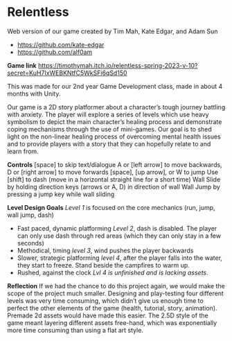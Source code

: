 # Relentless

Web version of our game created by Tim Mah, Kate Edgar, and Adam Sun
- https://github.com/kate-edgar
- https://github.com/alf0am

  
**Game link** https://timothymah.itch.io/relentless-spring-2023-v-10?secret=KuH7IxWEBKNtfC5WkSFi6qSd150

This was made for our 2nd year Game Development class, made in about 4 months with Unity.

Our game is a 2D story platformer about a character’s tough journey battling with anxiety. The player will explore a series of levels which use heavy symbolism to depict the main character’s healing process and demonstrate coping mechanisms through the use of mini-games. Our goal is to shed light on the non-linear healing process of overcoming mental health issues and to provide players with a story that they can hopefully relate to and learn from. 

**Controls**
[space] to skip text/dialogue
A or [left arrow] to move backwards, D or [right arrow] to move forwards
[space], [up arrow], or W to jump
Use [shift] to dash (move in a horizontal straight line for a short time)
Wall Slide by holding direction keys (arrows or A, D) in direction of wall
Wall Jump by pressing a jump key while wall sliding


**Level Design Goals**
_Level 1_ is focused on the core mechanics (run, jump, wall jump, dash)
- Fast paced, dynamic platforming
_Level 2_, dash is disabled. The player can only use dash through red areas (which they can only stay in a few seconds)
- Methodical, timing
_level 3_, wind pushes the player backwards
- Slower, strategic platforming
_level 4_, after the player falls into the water, they start to freeze. Stand beside the campfires to warm up.
- Rushed, against the clock
*Lvl 4 is unfinished and is lacking assets.*

**Reflection**
If we had the chance to do this project again, we would make the scope of the project much smaller. Designing and play-testing four different levels was very time consuming, which didn’t give us enough time to perfect the other elements of the game (health, tutorial, story, animation). Premade 2d assets would have made this easier. The 2.5D style of the game meant layering different assets free-hand, which was exponentially more time consuming than using a flat art style. 

